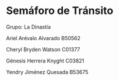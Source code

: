 # Semáforo de Tránsito

Grupo: La Dinastía

Ariel Arévalo Alvarado B50562  

Cheryl Bryden Watson C01377  

Génesis Herrera Knyght C03821  

Yendry Jiménez Quesada B53675
